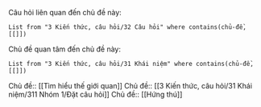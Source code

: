 Câu hỏi liên quan đến chủ đề này:
```dataview
List from "3 Kiến thức, câu hỏi/32 Câu hỏi" where contains(chủ-đề,[[]]) 
```

Chủ đề quan tâm đến chủ đề này:
```dataview
List from "3 Kiến thức, câu hỏi/31 Khái niệm" where contains(chủ-đề,[[]]) 
```
Chủ đề:: [[Tìm hiểu thế giới quan]]
Chủ đề:: [[3 Kiến thức, câu hỏi/31 Khái niệm/311 Nhóm 1/Đặt câu hỏi]]
Chủ đề:: [[Hứng thú]]
